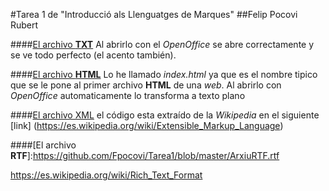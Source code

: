 #Tarea 1 de "Introducció als Llenguatges de Marques"
##Felip Pocovi Rubert

####[El archivo **TXT**](https://github.com/Fpocovi/Tarea1/blob/master/ArxiuTXT.txt)
Al abrirlo con el _OpenOffice_ se abre correctamente y se ve todo perfecto (el acento también).

####[El archivo **HTML**](https://github.com/Fpocovi/Tarea1/blob/master/index.html)
Lo he llamado _index.html_ ya que es el nombre tipico que se le pone al primer archivo **HTML** de una _web_. Al abrirlo con _OpenOffice_ automaticamente lo transforma a texto plano

####[El archivo XML](https://github.com/Fpocovi/Tarea1/blob/master/arxiuXML.xml)
el código esta extraído de la _Wikipedia_ en el siguiente [link] (https://es.wikipedia.org/wiki/Extensible_Markup_Language)

####[El archivo **RTF**]:https://github.com/Fpocovi/Tarea1/blob/master/ArxiuRTF.rtf

https://es.wikipedia.org/wiki/Rich_Text_Format
